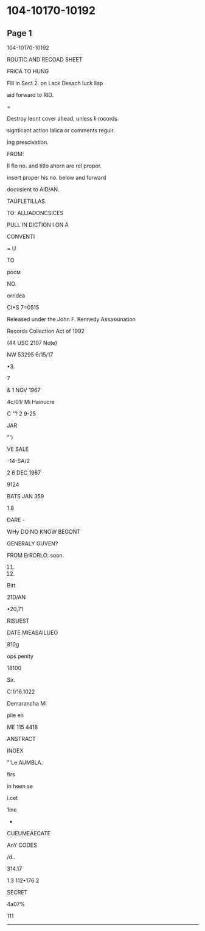 # 104-10170-10192

## Page 1

104-10170-10192

ROUTIC AND RECOAD SHEET

FRICA TO HUNG

Fill in Sect 2. on Lack Desach luck llap

aid forward to RID.

=

Destroy leont cover ahead, unless li rocords.

signticant action lalica or comments reguir.

ing prescivation.

FROM:

Il flo no. and titlo ahorn are rel propor.

insert proper his no. below and forward

docusient to AID/AN.

TAUFLETILLAS.

TO: ALLIADONCSICES

PULL IN DICTION I ON A

CONVENTI

= U

TO

росм

NO.

orridea

CI*S 7=0515

Released under the John F. Kennedy Assassination

Records Collection Act of 1992

(44 USC 2107 Note)

NW 53295 6/15/17

•3.

7

& 1 NOV 1967

4c/01/ Mi Hainucre

С "? 2 9-25

JAR

"')

VE SALE

-14-SA/2

2 6 DEC 1967

9124

BATS JAN 359

1.8

DARE -

WHy DO NO KNOW BEGONT

GENERALY GUVEN?

FROM ErRORLO: soon.

11.

12.

Bitt

21D/AN

•20,71

RISUEST

DATE MIEASAILUEO

810g

ops penity

18100

Sir.

C:1/16.1022

Demarancha Mi

plie en

ME 115 4418

ANSTRACT

INOEX

"'Le AUMBLA.

firs

in heen se

i.cet

1ine

-

CUEUMEAECATE

AnY CODES

/d..

314.17

1.3 112•176 2

SECRET

4a07%

111

---

